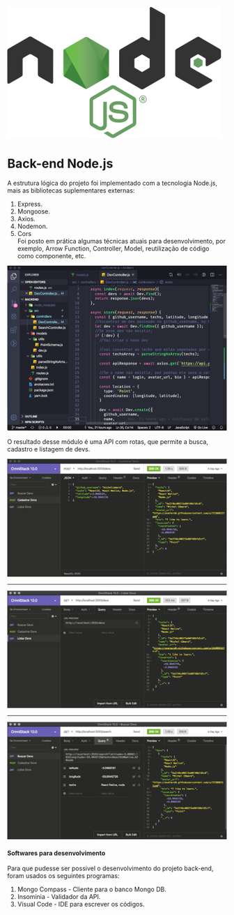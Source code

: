 <img  alt="Node.js" src="./img/node.js.png" height="300px" width=auto/><br>
# Back-end Node.js
A estrutura lógica do projeto foi implementado com a tecnologia Node.js, mais as bibliotecas suplementares externas:
  1. Express.
  2. Mongoose.
  3. Axios.
  4. Nodemon.
  5. Cors
<br/>Foi posto em prática algumas técnicas atuais para desenvolvimento, por exemplo, Arrow Function, Controller, Model, reutilização de código como componente, etc.

<img  alt="Coleção de imagens Back-end" src="./img/devScreen.png"/>

O resultado desse módulo é uma API com rotas, que permite a busca, cadastro e listagem de devs.

<img src="./img/cadAPI.png" alt="Rota de cadastro"/>
<hr>
<img src="./img/listaAPI.png" alt="Rota de listagem dos devs."/>
<hr>
<img src="./img/SearchAPI.png" alt="Rota de busca dos devs."/>


#### Softwares para desenvolvimento
Para que pudesse ser possivel o desenvolvimento do projeto back-end, foram usados os seguintes programas:
  1. Mongo Compass - Cliente para o banco Mongo DB.
  2. Insominia - Validador da API.
  3. Visual Code - IDE para escrever os códigos.
